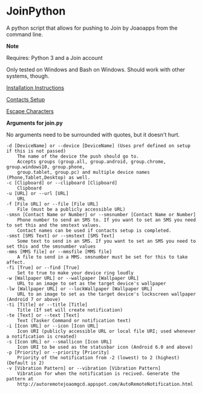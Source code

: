 # JoinPython
A python script that allows for pushing to Join by Joaoapps from the command line.

**Note**

Requires: Python 3 and a Join account

Only tested on Windows and Bash on Windows. Should work with other systems, though.

[Installation Instructions](https://github.com/Rayquaza01/JoinPython/wiki/Installation)

[Contacts Setup](https://github.com/Rayquaza01/JoinPython/wiki/Contacts-Setup)

[Escape Characters](https://github.com/Rayquaza01/JoinPython/wiki/Escape-Characters)

**Arguments for join.py**

No arguments need to be surrounded with quotes, but it doesn't hurt.

```
-d [DeviceName] or --device [DeviceName] (Uses pref defined on setup if this is not passed)
    The name of the device the push should go to.
    Accepts groups (group.all, group.android, group.chrome, group.windows10, group.phone,
    group.tablet, group.pc) and multiple device names (Phone,Tablet,Desktop) as well.
-c [Clipboard] or --clipboard [Clipboard]
    Clipboard
-u [URL] or --url [URL]
    URL
-f [File URL] or --file [File URL]
    File (must be a publicly accessible URL)
-smsn [Contact Name or Number] or --smsnumber [Contact Name or Number]
    Phone number to send an SMS to. If you want to set an SMS you need to set this and the smstext values.
    Contact names can be used if contacts setup is completed.
-smst [SMS Text] or --smstext [SMS Text]
    Some text to send in an SMS. If you want to set an SMS you need to set this and the smsnumber values
-mms [MMS file] or --mmsfile [MMS file]
    A file to send in a MMS. smsnumber must be set for this to take affect.
-fi [True] or --find [True]
    Set to true to make your device ring loudly
-w [Wallpaper URL] or --wallpaper [Wallpaper URL]
    URL to an image to set as the target device's wallpaper
-lw [Wallpaper URL] or --lockWallpaper [Wallpaper URL]
    URL to an image to set as the target device's lockscreen wallpaper (Android 7 or above)
-ti [Title] or --title [Title]
    Title (If set will create notification)
-te [Text] or --text [Text]
    Text (Tasker Command or notification text)
-i [Icon URL] or --icon [Icon URL]
    Icon URI (publicly accessible URL or local file URI; used whenever a notification is created)
-s [Icon URL] or --smallicon [Icon URL]
    Icon URI to be used as the statusbar icon (Android 6.0 and above)
-p [Priority] or --priority [Priority]
    Priority of the notification from -2 (lowest) to 2 (highest) (Default is 2)
-v [Vibration Pattern] or --vibration [Vibration Pattern]
    Vibration for when the notification is recived. Generate the pattern at
    http://autoremotejoaomgcd.appspot.com/AutoRemoteNotification.html
```
